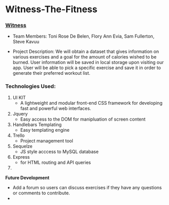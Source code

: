 # Witness-The-Fitness

### [Witness](https://witness-the-fitness.herokuapp.com/)

- Team Members: 
  Toni Rose De Belen, Flory Ann Evia,
Sam Fullerton, Steve Kavuu




- Project Description: We will obtain a dataset that gives information on various exercises and a goal for the amount of calories wished to be burned. User information will be saved in local storage upon visiting our app. User will be able to pick a specific exercise and save it in order to generate their preferred workout list. 

    

### Technologies Used: 
1. UI KIT
   - A lightweight and modular front-end CSS framework
for developing fast and powerful web interfaces.
2. Jquery
    - Easy access to the DOM for manipluation of screen content
3. Handlebars Templating
    - Easy templating engine
4. Trello
    - Project management tool
5. Sequelze
    - JS style acccess to MySQL database
6. Express
    - for HTML routing and API queries
7. 

**Future Development**
- Add a forum so users can discuss exercises if they have any questions or comments to contribute.
- 

<!-- 8. Amazon AWS
    - Due to issues with storing images on Heroku, we upload our images to Amazon for file storage -->
